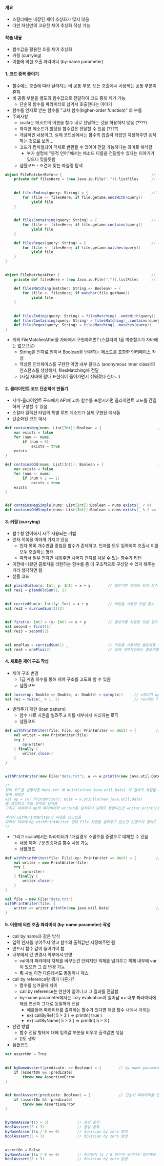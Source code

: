 #### 개요
- 스칼라에는 내장된 제어 추상화가 많지 않음
- 다만 자신만의 고유한 제어 추상화 작성 가능

#### 학습 내용
- 함수값을 활용한 흐름 제어 추상화
- 커링 (currying)
- 이름에 의한 호출 파라미터 (by-name parameter)


#### 1. 코드 중복 줄이기
- 함수에는 호출에 따라 달라지는 비 공통 부분, 모든 호출에서 사용되는 공통 부분이 존재
- 비 공통 부분을 별도의 함수값으로 전달하여 코드 중복 제거 가능
  - 단순히 함수를 파라미터로 넘겨서 호출한다는 이야기
- 함수를 인자로 받는 함수를 "고차 함수(higher-order function)" 라 부름
- 주의사항
  - scala는 메소드의 이름을 함수 내로 전달하는 것을 허용하지 않음 (????)
  - 하지만 메소드가 할당된 함수값은 전달할 수 있음 (????)
  - 개념적인 내용이고, 실제 코드상에서는 함수의 입출력 타입만 지정해주면 동작하는 것으로 보임...
  - 코드가 컴파일되어 객체로 변환될 수 있어야 전달 가능하다는 의미로 해석함
    - 부가 설명에 "동적 언어"에서는 메소드 이름을 전달할수 있다는 이야기가 있으니 맞을듯함 
  - 샘플코드 - 조건에 맞는 파일명 탐색

```scala
object FileMatcherBefore {                                         // 중복 제거 전 객체
    private def filesHere = (new Java.io.File(".")).listFiles      // 파일 리스트 가져옴
 
 
    def filesEnding(query: String) = {                             // 파일명이 query로 끝나는 파일들만 리턴 (여기서는 지연 리턴)
        for (file <- filesHere; if file.getame.endsWith(query))
            yield file
    }
 
 
    def filesContaining(query: String) = {                         // 파일명에 query가 들어가는 파일들만 리턴 (여기서는 지연 리턴)
        for (file <- filesHere; if file.getame.contains(query))
            yield file
    }
 
    def filesRegex(query: String) = {                              // 파일명에 regular expression query와 매칭되는 파일들만 리턴 (여기서는 지연 리턴)
        for (file <- filesHere; if file.getame.matches(query))
            yield file
    }
}
 
 
object FileMatcherAfter {                                          // 중복 제거 후 객체
    private def filesHere = (new Java.io.File(".")).listFiles      // 파일 리스트 가져옴
 
    def filesMatching(matcher: String => Boolean) = {                         // 파일명이 matcher에 합당하는 파일들만 리턴
        for (file <- filesHere; if matcher(file.getName))
            yield file
    }
 
 
    def filesEnding(query: String) = filesMatching(_.endsWith(query))           // 파일의 끝이 query인지 체크하는 클로저 리턴 (클로저의 입력은 파일 이름)
    def filesContaining(query: String) = filesMatching(_.contains(query))       // 파일에 query가 들어가있는지 체크하는 클로저 리턴
    def filesRegex(query: String) = filesMatching(_.matches(query))             // 파일이름이 query regular expression 에 매칭되는지 체크하는 클로저 리턴
}
```

- 위의 FileMatcherAfter를 자바에서 구현하려면? (스칼라의 1급 계층함수가 자바에는 없으므로)
  - String을 인자로 받아서 Boolean을 반환하는 메소드를 포함한 인터페이스 작성
  - 작성된 인터페이스를 구현한 익명 내부 클래스 (anonymous inner class)의 인스턴스를 생성해서, filesMatching에 전달
  - (사실 자바에 람다 표현식이 들어가면서 쉬워졌다 한다...)

#### 2. 클라이언트 코드 단순하게 만들기
- 서버-클라이언트 구조에서 API에 고차 함수를 포함시키면 클라이언트 코드를 간결하게 구성할 수 있음
- 스칼라 컬렉션 타입의 특별 루프 메소드가 실제 구현된 예시들
- 단순화된 코드 예시
```scala
def containsNeg(nums: List[Int]):Boolean = {                          // nums 리스트 내부에 음수가 존재하는지 체크
    var exists = false
    for (num <- nums)
        if (num < 0)
            exists = true
    exists
}
 
def containsOdd(nums: List[Int]): Boolean = {                         // nums 리스트 내부에 홀수가 존재하는지 체크
    var exists = false
    for (num <- nums)
        if (num % 2 == 1)
            exists = true
    exists
}

 
def containsNegSimple(nums: List[Int]):Boolean = nums.exists(_ < 0)        // containsNeg와 동일한 함수
def containsOddSimple(nums: List[Int]):Boolean = nums.exists(_ % 2 == 1)   // containsOdd와 동일한 함수
```

#### 3. 커링 (currying)
- 함수형 언어에서 자주 사용되는 기법
- 인자 목록을 여러개 가지고 있음
  - 인자 목록 개수만큼 중첩된 함수가 존재하고, 인자를 모두 입력하여 호출시 이를 모두 호출하는 형태
  - 따라서 일부 인자만 채워주면 나머지 인자를 채울 수 있는 함수가 리턴
- 이전에 나왔던 클로저를 리턴하는 함수를 좀 더 구조적으로 구성할 수 있게 해주는거라 생각하면 됨
- 샘플 코드
```scala
def plainOldSum(x: Int, y: Int) = x + y        // 일반적인 형태의 덧셈 함수
val res1 = plandOldSum(1, 2)
 
 
def curriedSum(x: Int)(y: Int) = x + y         // 커링을 사용한 덧셈 함수
val res2 = curriedSum(1)(2)
 
 
def first(x: Int) = (y: Int) => x + y          // 클로저를 사용한 덧셈 함수
val second = first(1)
val res3 = second(2)
 
 
val onePlus = curriedSum(1) _                  // 커링을 사용하면 클로저를 사용해서 동작하는 것과 동일하게 사용할 수 있음
val res4 = onePlus(2)                          // 실제 내부적으로는 클로저를 사용하는 동작과 동일한 바이트코드가 생성됨
```

#### 4. 새로운 제어 구조 작성
- 제어 구조 변경
  - 1급 계층 하수를 통해 제어 구조를 고도화 할 수 있음
  - 샘플코드
```scala
def twice(op: Double => Double, x: Double) = op(op(x))     // x에다가 op를 두번 연산하고 결과값을 리턴해주는 함수
val res = twice(_ + 1, 5)                                  // res에는 7이 저장됨
```

- 빌려주기 패턴 (loan pattern)
  - 함수 내로 자원을 빌려주고 이를 내부에서 처리하는 로직
  - 샘플코드
```scala
def withPrintWriter(file: File, op: PrintWriter => Unit) = {         // 결과를 저장할 파일과, writer에서 호출할 함수 형태를 전달해줌
    val writer = new PrintWriter(file)
    try {
        op(writer)
    } finally {
        writer.close()
    }
}
 
 
withPrintWriter(new File("date.txt"), w => w.println(new java.util.Date))
 
/*
위의 코드를 실행하면 date.txt 에 println(new java.util.Date) 의 결과가 저장됨 (현재 날짜 시간 저장)
동작 과정은
val op = (w: PrintWriter): Unit = w.println(new java.util.Date)
를 생성하고 이걸 인자로 넘겨줌
그리고 내부에서 op의 파라미터라 writer를 넘겨줘서 실제로 생행되는건 writer.println(new java.util.Date) 임
 
여기서 withPrintWriter가 파일을 닫고있음
따라서 외부에서는 withPrintWriter 한테 File 자원을 빌려주고 닫는건 신경쓰지 않아도 됨
*/
```

- 그리고 scala에서는 파라미터가 1개일경우 소괄호를 중괄호로 대체할 수 있음
  - 내장 제어 구문인것처럼 함수 사용 가능
  - 샘플코드
```scala
def withPrintWriter(file: File)(op: PrintWriter => Unit) = {         // 위와 동일하지만 커링 사용
    val writer = new PrintWriter(file)
    try {
        op(writer)
    } finally {
        writer.close()
    }
}
 
val file = new File("date.txt")
withPrintWriter(file) {
    writer => writer.println(new java.util.Date)                     // 요렇게 중괄호를 사용해서 내장 구문인것처럼 쓸 수 있음. 뭐가 좋은진 모르겠음
}
```

#### 5. 이름에 의한 호출 파라미터 (by-name parameter) 작성
- call by name과 같은 방식
- 입력 인자를 넣어주지 않고 함수의 출력값만 지정해주면 됨
- 반드시 함수 값이 들어가야 함
- 내부에서 값 변경시 외부에서 반영
  - val이라 파라미터 자체를 바꾸는건 안되지만 객체를 넘겨주고 객체 내부에 var이 있으면 그 값 변경 가능
  - 뭐 사실 이건 다른데서도 동일하니 패스
- call by reference랑 뭐가 다른가?
  - 함수를 넘겨줄때 차이
  - call by reference는 연산이 일어나고 그 결과를 전달함
  - by-name parameter에서는 lazy evaluation이 일어남 => 내부 파라미터에 해당 연산이 그대로 동일하게 전달
    - 예를들어 파라미터를 출력하는 함수가 있다면 해당 함수 내에서 차이는
    - ex) callByRef( 5 > 3 ) => println( true )
    - ex) callByName( 5 > 3 ) => println( 5 > 3 )
- 선언 방법
  - 함수 전달 형태에 대해 입력값 부분을 비우고 출력값만 넣음
  - ()도 생략
- 샘플코드
```scala
var assertOn = True
 
 
def byNameAsssert(predicate: => Boolean) = {        // by-name parameter를 사용
    if (assertOn && !predicate)
        throw new AssertionError
}
 
 
def boolAsssert(predicate: Boolean) = {             // 단순히 파라미터를 전달 - 동일하게 동작하나 lazy evaluation이 동작하지 않음
    if (assertOn && !predicate)
        throw new AssertionError
}
 
 
byNameAsssert(5 > 3)             // 정상 동작
boolAsssert(5 > 3)               // 정상 동작
byNameAsssert(x / 0 == 0)        // division by zero 발생
boolAsssert(5 > 3)               // division by zero 발생
 
 
assertOn = False
byNameAsssert(x / 0 == 0)        // 정상동작 (x / 0 연산이 일어나지 않은채로 전달)
boolAsssert(5 > 3)               // division by zero 발생
```
